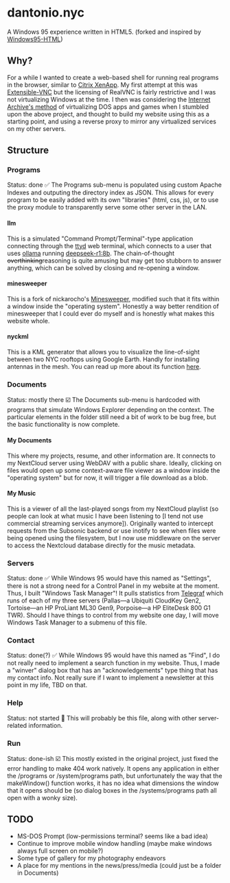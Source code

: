 # dantonio.nyc
A Windows 95 experience written in HTML5. (forked and inspired by [Windows95-HTML](https://github.com/rn10950/Windows95-HTML))

## Why?
For a while I wanted to create a web-based shell for running real programs in the browser, similar to [Citrix XenApp](https://www.techtarget.com/searchvirtualdesktop/definition/Citrix-XenApp). My first attempt at this was [Extensible-VNC](https://github.com/danielhmetro/Extensible-VNC) but the licensing of RealVNC is fairly restrictive and I was not virtualizing Windows at the time. I then was considering the [Internet Archive's method](https://help.archive.org/help/ms-dos-emulation/) of virtualizing DOS apps and games when I stumbled upon the above project, and thought to build my website using this as a starting point, and using a reverse proxy to mirror any virtualized services on my other servers.

## Structure

### Programs
Status: done ✅
The Programs sub-menu is populated using custom Apache Indexes and outputing the directory index as JSON. This allows for every program to be easily added with its own "libraries" (html, css, js), or to use the proxy module to transparently serve some other server in the LAN.

#### llm
This is a simulated "Command Prompt/Terminal"-type application connecting through the [ttyd](https://github.com/tsl0922/ttyd) web terminal, which connects to a user that uses [ollama](https://github.com/ollama/ollama) running [deepseek-r1:8b](https://github.com/deepseek-ai/DeepSeek-R1). The chain-of-thought ~~overthinking~~reasoning is quite amusing but may get too stubborn to answer anything, which can be solved by closing and re-opening a window.

#### minesweeper
This is a fork of nickarocho's [Minesweeper](https://github.com/nickarocho/minesweeper), modified such that it fits within a window inside the "operating system". Honestly a way better rendition of minesweeper that I could ever do myself and is honestly what makes this website whole.

#### nyckml
This is a KML generator that allows you to visualize the line-of-sight between two NYC rooftops using Google Earth. Handly for installing antennas in the mesh. You can read up more about its function [here](https://github.com/danielhmetro/nyckml).

### Documents
Status: mostly there ☑️
The Documents sub-menu is hardcoded with programs that simulate Windows Explorer depending on the context. The particular elements in the folder still need a bit of work to be bug free, but the basic functionality is now complete.

#### My Documents
This where my projects, resume, and other information are. It connects to my NextCloud server using WebDAV with a public share. Ideally, clicking on files would open up some context-aware file viewer as a window inside the "operating system" but for now, it will trigger a file download as a blob.

#### My Music
This is a viewer of all the last-played songs from my NextCloud playlist (so people can look at what music I have been listening to [I tend not use commercial streaming services anymore]). Originally wanted to intercept requests from the Subsonic backend or use inotify to see when files were being opened using the filesystem, but I now use middleware on the server to access the Nextcloud database directly for the music metadata.

### Servers
Status: done ✅
While Windows 95 would have this named as "Settings", there is not a strong need for a Control Panel in my website at the moment. Thus, I built "Windows Task Manager"! It pulls statistics from [Telegraf](https://github.com/influxdata/telegraf) which runs of each of my three servers (Pallas—a Ubiquiti CloudKey Gen2, Tortoise—an HP ProLiant ML30 Gen9, Porpoise—a HP EliteDesk 800 G1 TWR). Should I have things to control from my website one day, I will move Windows Task Manager to a submenu of this file.

### Contact
Status: done(?) ✅
While Windows 95 would have this named as "Find", I do not really need to implement a search function in my website. Thus, I made a "winver" dialog box that has an "acknowledgements" type thing that has my contact info. Not really sure if I want to implement a newsletter at this point in my life, TBD on that.

### Help
Status: not started 📴
This will probably be this file, along with other server-related information.

### Run
Status: done-ish ☑️
This mostly existed in the original project, just fixed the error handling to make 404 work natively. It opens any application in either the /programs or /system/programs path, but unfortunately the way that the makeWindow() function works, it has no idea what dimensions the window that it opens should be (so dialog boxes in the /systems/programs path all open with a wonky size).

## TODO
- MS-DOS Prompt (low-permissions terminal? seems like a bad idea)
- Continue to improve mobile window handling (maybe make windows always full screen on mobile?)
- Some type of gallery for my photography endeavors
- A place for my mentions in the news/press/media (could just be a folder in Documents)
